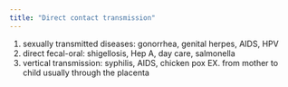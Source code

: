 ```yaml
---
title: "Direct contact transmission"
---
```

1) sexually transmitted diseases: gonorrhea, genital herpes, AIDS, HPV
2) direct fecal-oral: shigellosis, Hep A, day care, salmonella
3) vertical transmission: syphilis, AIDS, chicken pox
EX. from mother to child usually through the placenta

